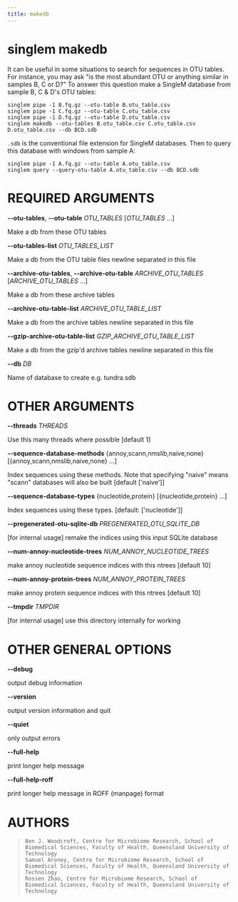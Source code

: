 ```yaml
---
title: makedb
---
```

# singlem makedb

It can be useful in some situations to search for sequences in OTU tables. For instance, you may ask "is the most abundant OTU or anything similar in samples B, C or D?" To answer this question make a SingleM database from sample B, C & D's OTU tables:
```
singlem pipe -1 B.fq.gz --otu-table B.otu_table.csv
singlem pipe -1 C.fq.gz --otu-table C.otu_table.csv
singlem pipe -1 D.fq.gz --otu-table D.otu_table.csv
singlem makedb --otu-tables B.otu_table.csv C.otu_table.csv D.otu_table.csv --db BCD.sdb
```
`.sdb` is the conventional file extension for SingleM databases. Then to query this database with windows from sample A:
```
singlem pipe -1 A.fq.gz --otu-table A.otu_table.csv
singlem query --query-otu-table A.otu_table.csv --db BCD.sdb
```

REQUIRED ARGUMENTS
==================

**\--otu-tables**, **\--otu-table** *OTU_TABLES* [*OTU_TABLES* \...]

  Make a db from these OTU tables

**\--otu-tables-list** *OTU_TABLES_LIST*

  Make a db from the OTU table files newline separated in this file

**\--archive-otu-tables**, **\--archive-otu-table** *ARCHIVE_OTU_TABLES* [*ARCHIVE_OTU_TABLES* \...]

  Make a db from these archive tables

**\--archive-otu-table-list** *ARCHIVE_OTU_TABLE_LIST*

  Make a db from the archive tables newline separated in this file

**\--gzip-archive-otu-table-list** *GZIP_ARCHIVE_OTU_TABLE_LIST*

  Make a db from the gzip\'d archive tables newline separated in this
    file

**\--db** *DB*

  Name of database to create e.g. tundra.sdb

OTHER ARGUMENTS
===============

**\--threads** *THREADS*

  Use this many threads where possible [default 1]

**\--sequence-database-methods** {annoy,scann,nmslib,naive,none} [{annoy,scann,nmslib,naive,none} \...]

  Index sequences using these methods. Note that specifying \"naive\"
    means \"scann\" databases will also be built [default
    [\'naive\']]

**\--sequence-database-types** {nucleotide,protein} [{nucleotide,protein} \...]

  Index sequences using these types. [default: [\'nucleotide\']]

**\--pregenerated-otu-sqlite-db** *PREGENERATED_OTU_SQLITE_DB*

  [for internal usage] remake the indices using this input SQLite
    database

**\--num-annoy-nucleotide-trees** *NUM_ANNOY_NUCLEOTIDE_TREES*

  make annoy nucleotide sequence indices with this ntrees [default
    10]

**\--num-annoy-protein-trees** *NUM_ANNOY_PROTEIN_TREES*

  make annoy protein sequence indices with this ntrees [default 10]

**\--tmpdir** *TMPDIR*

  [for internal usage] use this directory internally for working

OTHER GENERAL OPTIONS
=====================

**\--debug**

  output debug information

**\--version**

  output version information and quit

**\--quiet**

  only output errors

**\--full-help**

  print longer help message

**\--full-help-roff**

  print longer help message in ROFF (manpage) format

AUTHORS
=======

>     Ben J. Woodcroft, Centre for Microbiome Research, School of Biomedical Sciences, Faculty of Health, Queensland University of Technology
>     Samuel Aroney, Centre for Microbiome Research, School of Biomedical Sciences, Faculty of Health, Queensland University of Technology
>     Rossen Zhao, Centre for Microbiome Research, School of Biomedical Sciences, Faculty of Health, Queensland University of Technology
